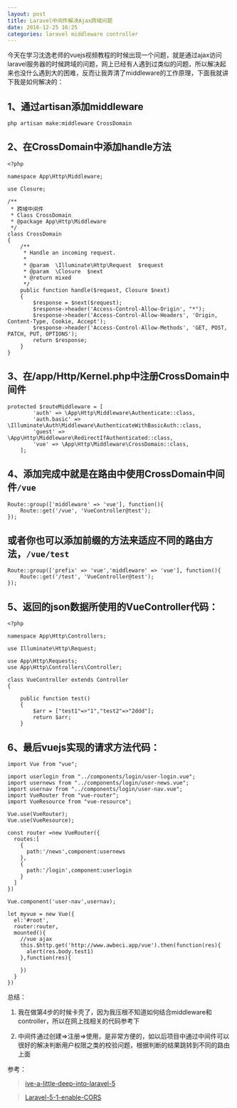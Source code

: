 ```yaml
---
layout: post
title: Laravel中间件解决Ajax跨域问题
date: 2016-12-25 16:25
categories: laravel middleware controller
---
```


今天在学习沈逸老师的vuejs视频教程的时候出现一个问题，就是通过ajax访问laravel服务器的时候跨域的问题，网上已经有人遇到过类似的问题，所以解决起来也没什么遇到大的困难，反而让我弄清了middleware的工作原理，下面我就讲下我是如何解决的：

## 1、通过artisan添加middleware

```
php artisan make:middleware CrossDomain
```

## 2、在CrossDomain中添加handle方法

```
<?php

namespace App\Http\Middleware;

use Closure;

/**
 * 跨域中间件
 * Class CrossDomain
 * @package App\Http\Middleware
 */
class CrossDomain
{
    /**
     * Handle an incoming request.
     *
     * @param  \Illuminate\Http\Request  $request
     * @param  \Closure  $next
     * @return mixed
     */
    public function handle($request, Closure $next)
    {
        $response = $next($request);
        $response->header('Access-Control-Allow-Origin', "*");
        $response->header('Access-Control-Allow-Headers', 'Origin, Content-Type, Cookie, Accept');
        $response->header('Access-Control-Allow-Methods', 'GET, POST, PATCH, PUT, OPTIONS');
        return $response;
    }
}
```

## 3、在/app/Http/Kernel.php中注册CrossDomain中间件

```
protected $routeMiddleware = [
        'auth' => \App\Http\Middleware\Authenticate::class,
        'auth.basic' => \Illuminate\Auth\Middleware\AuthenticateWithBasicAuth::class,
        'guest' => \App\Http\Middleware\RedirectIfAuthenticated::class,
        'vue' => \App\Http\Middleware\CrossDomain::class,
    ];
```

## 4、添加完成中就是在路由中使用CrossDomain中间件`/vue`

```
Route::group(['middleware' => 'vue'], function(){
    Route::get('/vue', 'VueController@test');
});
```

## 或者你也可以添加前缀的方法来适应不同的路由方法，`/vue/test`

```
Route::group(['prefix' => 'vue','middleware' => 'vue'], function(){
    Route::get('/test', 'VueController@test');
});
```

## 5、返回的json数据所使用的VueController代码：

```
<?php

namespace App\Http\Controllers;

use Illuminate\Http\Request;

use App\Http\Requests;
use App\Http\Controllers\Controller;

class VueController extends Controller
{

    public function test()
    {
        $arr = ["test1"=>"1","test2"=>"2ddd"];
        return $arr;
    }
```

## 6、最后vuejs实现的请求方法代码：

```
import Vue from "vue";

import userlogin from "../components/login/user-login.vue";
import usernews from "../components/login/user-news.vue";
import usernav from "../components/login/user-nav.vue";
import VueRouter from "vue-router";
import VueResource from "vue-resource";

Vue.use(VueRouter);
Vue.use(VueResource);

const router =new VueRouter({
  routes:[
    {
      path:'/news',component:usernews
    },
    {
      path:'/login',component:userlogin
    }
  ]
})

Vue.component('user-nav',usernav);

let myvue = new Vue({
  el:'#root',
  router:router,
  mounted(){
    //vue ajax
    this.$http.get('http://www.awbeci.app/vue').then(function(res){
      alert(res.body.test1)
    },function(res){

    })
  }
})

```

总结：

1. 我在做第4步的时候卡壳了，因为我压根不知道如何结合middleware和controller，所以在网上找相关的代码参考下

2. 中间件通过创建=>注册=>使用，是非常方便的，如以后项目中通过中间件可以很好的解决判断用户权限之类的校验问题，根据判断的结果跳转到不同的路由上面

参考：

> [ive-a-little-deep-into-laravel-5](https://www.laravist.com/series/dive-a-little-deep-into-laravel-5/episodes/3)

> [Laravel-5-1-enable-CORS](http://en.vedovelli.com.br/2015/web-development/Laravel-5-1-enable-CORS/)
